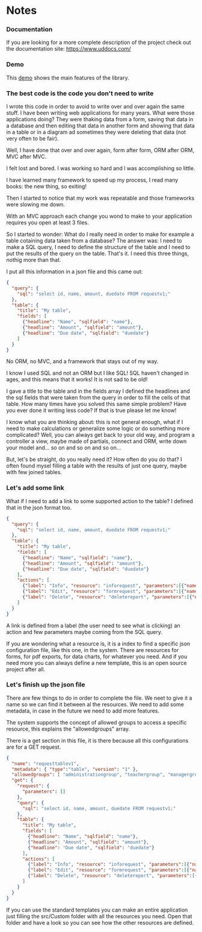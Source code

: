 Notes
=====

### Documentation

If you are looking for a more complete description of the project check out the documentation site: <a href="https://www.uddocs.com/">https://www.uddocs.com/</a>

### Demo

This <a href="https://github.com/fabiomattei/ud-demo">demo</a> shows the main features of the library.

### The best code is the code you don't need to write

I wrote this code in order to avoid to write over and over again the same stuff.
I have been writing web applications for many years. What were those applications doing? They were thaking data from a form, 
saving that data in a database and then editing that data in another form and showing that data in a table or in a diagram ad 
sometimes they were deleting that data (not very often to be fair).

Well, I have done that over and over again, form after form, ORM after ORM, MVC after MVC.

I felt lost and bored. I was working so hard and I was accomplishing so little.

I have learned many framework to speed up my process, I read many books: the new thing, so exiting!

Then I started to notice that my work was repeatable and those frameworks were slowing me down.

With an MVC approach each change you wond to make to your application requires you open at least 3 files.

So I started to wonder: What do I really need in order to make for example a table cotaining data taken from a database?
The answer was: I need to make a SQL query, I need to define the structure of the table and I need to put the results of the query on the table. That's it.
I need this three things, nothig more than that.

I put all this information in a json file and this came out:

```json
{
  "query": {
    "sql": "select id, name, amount, duedate FROM requestv1;"
  },
  "table": {
    "title": "My table",
    "fields": [
      {"headline": "Name", "sqlfield": "name"},
      {"headline": "Amount", "sqlfield": "amount"},
      {"headline": "Due date", "sqlfield": "duedate"}
    ]
  }
}
```

No ORM, no MVC, and a framework that stays out of my way.

I know I used SQL and not an ORM but I like SQL! SQL haven't changed in ages, and this means that it works! It is not sad to be old! 

I gave a title to the table and in the fields array I defined the headlines and the sql fields that were taken from the query in order to fill the cells of that table.
How many times have you solved this same simple problem?
Have you ever done it writing less code?
If that is true please let me know!

I know what you are thinking about: this is not general enough, what if I need to make calculations or generalize some logic or do something more complicated?
Well, you can always get back to your old way, and program a controller a view, maybe made of partials, connect and ORM, write down your model and... so on and so on and so on...

But, let's be straight, do you really need it? How often do you do that?
I often found mysel filling a table with the results of just one query, maybe with few joined tables.

### Let's add some link

What if I need to add a link to some supported action to the table?
I defined that in the json format too.

```json
{
  "query": {
    "sql": "select id, name, amount, duedate FROM requestv1;"
  },
  "table": {
    "title": "My table",
    "fields": [
      {"headline": "Name", "sqlfield": "name"},
      {"headline": "Amount", "sqlfield": "amount"},
      {"headline": "Due date", "sqlfield": "duedate"}
    ],
    "actions": [
      {"label": "Info", "resource": "inforequest", "parameters":[{"name": "id", "sqlfield": "id"}] },
      {"label": "Edit", "resource": "formrequest", "parameters":[{"name": "id", "sqlfield": "id"}] },
      {"label": "Delete", "resource": "deletereport", "parameters":[{"name": "id", "sqlfield": "id"}] }
    ]
  }
}
```

A link is defined from a label (the user need to see what is clicking) an action and few parameters maybe coming from the SQL query.

If you are wondering what a resource is, it is a index to find a specific json configuration file, like this one, in the system.
There are resources for forms, for pdf exports, for data charts, for whatever you need.
And if you need more you can always define a new template, this is an open source project after all.

### Let's finish up the json file

There are few things to do in order to complete the file.
We neet to give it a name so we can find it between al the resources.
We need to add some metadata, in case in the future we need to add more features.

The system supports the concept of allowed groups to access a specific resource, this explains the "allowedgroups" array.

There is a get section in this file, it is there because all this configurations are for a GET request.

```json
{
  "name": "requesttablev1",
  "metadata": { "type":"table", "version": "1" },
  "allowedgroups": [ "administrationgroup", "teachergroup", "managergroup" ],
  "get": {
    "request": {
      "parameters": []
    },
    "query": {
      "sql": "select id, name, amount, duedate FROM requestv1;"
    },
    "table": {
      "title": "My table",
      "fields": [
        {"headline": "Name", "sqlfield": "name"},
        {"headline": "Amount", "sqlfield": "amount"},
        {"headline": "Due date", "sqlfield": "duedate"}
      ],
      "actions": [
        {"label": "Info", "resource": "inforequest", "parameters":[{"name": "id", "sqlfield": "id"}] },
        {"label": "Edit", "resource": "formrequest", "parameters":[{"name": "id", "sqlfield": "id"}] },
        {"label": "Delete", "resource": "deletereport", "parameters":[{"name": "id", "sqlfield": "id"}] }
      ]
    }
  }
}
```

If you can use the standard templates you can make an entire application just filling the src/Custom folder with all the resources you need. Open that folder and have a look so you can see how the other resources are defined.
 


